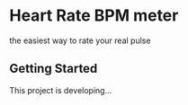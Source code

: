 # Heart Rate BPM meter

the easiest way to rate your real pulse

## Getting Started

This project is developing...

